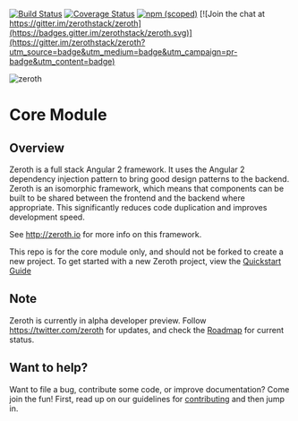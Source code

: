 [![Build Status](https://travis-ci.org/zerothstack/zeroth.svg?branch=master)](https://travis-ci.org/zeroth/zeroth)
[![Coverage Status](https://coveralls.io/repos/github/zerothstack/zeroth/badge.svg?branch=master)](https://coveralls.io/github/zerothstack/zeroth?branch=master)
[![npm (scoped)](https://img.shields.io/npm/v/@zerothstack/core.svg?maxAge=2592000)](https://www.npmjs.com/package/@zerothstack/core)
[![Join the chat at https://gitter.im/zerothstack/zeroth](https://badges.gitter.im/zerothstack/zeroth.svg)](https://gitter.im/zerothstack/zeroth?utm_source=badge&utm_medium=badge&utm_campaign=pr-badge&utm_content=badge)

![zeroth](https://rawgit.com/zerothstack/assets/master/logo/logotype.black.svg)

# Core Module

## Overview
Zeroth is a full stack Angular 2 framework. It uses the Angular 2 dependency injection pattern to bring good design patterns
 to the backend. Zeroth is an isomorphic framework, which means that components can be built to be shared between the frontend
 and the backend where appropriate. This significantly reduces code duplication and improves development speed. 

See http://zeroth.io for more info on this framework.
 
This repo is for the core module only, and should not be forked to create a new project. To get started with a new Zeroth project,
view the [Quickstart Guide](http://zeroth.io/guide/quick-start/)

## Note
Zeroth is currently in alpha developer preview. Follow https://twitter.com/zeroth for updates, and check the [Roadmap](http://zeroth.io/#roadmap) for current status.

## Want to help?

Want to file a bug, contribute some code, or improve documentation? Come join the fun!
First, read up on our guidelines for [contributing][contributing] and then jump in.

[contributing]: http://github.com/angular/angular/blob/master/CONTRIBUTING.md
